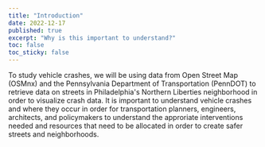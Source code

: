```yaml
---
title: "Introduction"
date: 2022-12-17
published: true
excerpt: "Why is this important to understand?"
toc: false
toc_sticky: false
---
```


To study vehicle crashes, we will be using data from Open Street Map (OSMnx) and the Pennsylvania Department of Transportation (PennDOT) to retrieve data on streets in Philadelphia's Northern Liberties neighborhood in order to visualize crash data. It is important to understand vehicle crashes and where they occur in order for transportation planners, engineers, architects, and policymakers to understand the approriate interventions needed and resources that need to be allocated in order to create safer streets and neighborhoods.
